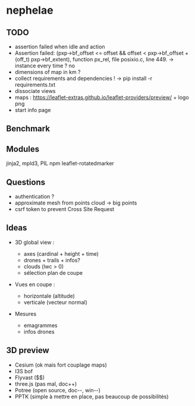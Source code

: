 # nephelae

## TODO

- assertion failed when idle and action
- Assertion failed: (pxp->bf_offset <= offset && offset < pxp->bf_offset + (off_t) pxp->bf_extent), function px_rel, file posixio.c, line 449. -> instance every time ? no
- dimensions of map in km ?
- collect requirements and dependencies ! -> pip install -r requirements.txt
- dissociate views
- maps : https://leaflet-extras.github.io/leaflet-providers/preview/ + logo png
- start info page

## Benchmark


## Modules 

jinja2, mpld3, PIL
npm leaflet-rotatedmarker

## Questions

-   authentication ?
-   approximate mesh from points cloud -> big points
-   csrf token to prevent Cross Site Request

## Ideas

-   3D global view :

    -   axes (cardinal + height + time)
    -   drones + trails + infos?
    -   clouds (lwc > 0)
    -   sélection plan de coupe

-   Vues en coupe :

    -   horizontale (altitude)
    -   verticale (vecteur normal)

-   Mesures

    -   emagrammes
    -   infos drones

## 3D preview

-   Cesium (ok mais fort couplage maps)
-   I3S bof
-   Flyvast (\$\$)
-   three.js (pas mal, doc++)
-   Potree (open source, doc--, win--)
-   PPTK (simple à mettre en place, pas beaucoup de possibilités)
